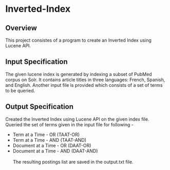 # Inverted-Index

## Overview
This project consistes of a program to create an Inverted Index using Lucene API.

## Input Specification
The given lucene index is generated by indexing a subset of PubMed corpus on Solr.
It contains article titles in three languages: French, Spanish, and English.
Another input file is provided which consists of a set of terms to be queried.

## Output Specification
Created the Inverted Index using Lucene API on the given index file.
Queried the set of terms given in the input file for following - 
* Term at a Time - OR (TAAT-OR)
* Term at a Time - AND (TAAT-AND)
* Document at a Time - OR (DAAT-OR)
* Document at a Time - AND (DAAT-AND)<br/><br/>
The resulting postings list are saved in the output.txt file.

